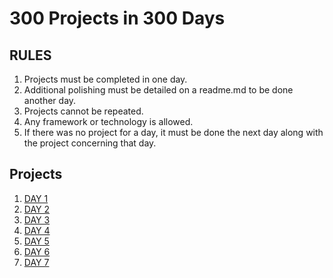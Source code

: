 # 300 Projects in 300 Days

## RULES
1. Projects must be completed in one day.
2. Additional polishing must be detailed on a readme.md to be done
   another day.
3. Projects cannot be repeated.
4. Any framework or technology is allowed.
5. If there was no project for a day, it must be done the next day along
   with the project concerning that day. 


## Projects
1. [DAY 1](https://renisalcedo.github.io/300p-300d/)
2. [DAY 2](https://renisalcedo.github.io/300p-300d/text-editor)
3. [DAY 3](https://renisalcedo.github.io/300p-300d/form)
4. [DAY 4](https://renisalcedo.github.io/300p-300d/monty-hall)
5. [DAY 5](https://renisalcedo.github.io/300p-300d/robot/index.html)
6. [DAY 6](https://renisalcedo.github.io/300p-300d/todo-list)
7. [DAY 7](https://renisalcedo.github.io/300p-300d/thekey)
